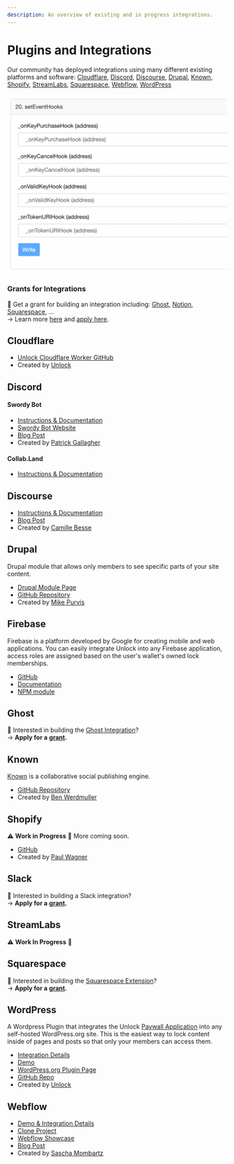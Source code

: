 ```yaml
---
description: An overview of existing and in progress integrations.
---
```


# Plugins and Integrations

Our community has deployed integrations using many different existing platforms and software: [Cloudflare](./#cloudflare), [Discord](./#discord), [Discourse](./#discourse), [Drupal](./#drupal), [Known](./#known), [Shopify](./#shopify), [StreamLabs](./#streamlabs), [Squarespace](./#squarespace), [Webflow](./#webflow), [WordPress](./#wordpress)

![You can easily access integrations from your dashboard. click on the "cube" icon.](<../../.gitbook/assets/image (28) (1) (1).png>)

### Grants for Integrations

👀 Get a grant for building an integration including: [Ghost](https://ghost.org/integrations/custom-integrations/), [Notion](http://developers.notion.com), [Squarespace](https://www.squarespace.com/extensions/home), ...\
→ Learn more [here](../../governance/grants-bounties-and-matchings.md#grants) and [apply here](../../governance/grants-bounties-and-matchings.md#grant-applications).

## Cloudflare

* [Unlock Cloudflare Worker GitHub](https://github.com/unlock-protocol/cloudflare-worker)
* Created by [Unlock](https://github.com/unlock-protocol)

## Discord

#### Swordy Bot

* [Instructions & Documentation](discord/swordybot.md)
* [Swordy Bot Website](https://swordybot.com)
* [Blog Post](https://unlock-protocol.com/blog/swordy-bot-intro)
* Created by [Patrick Gallagher](https://patrickgallagher.dev/)

#### Collab.Land

* [Instructions & Documentation](discord/collab-land.md)

## Discourse

* [Instructions & Documentation](https://unlock.community/t/unlock-discourse-plugin/64)
* [Blog Post](https://unlock-protocol.com/blog/discourse-plugin)
* Created by [Camille Besse](https://twitter.com/camillebesse)

## Drupal

Drupal module that allows only members to see specific parts of your site content.

* [Drupal Module Page](https://www.drupal.org/project/unlock)
* [GitHub Repository](https://github.com/mikedotexe/unlock)
* Created by [Mike Purvis](https://github.com/mikedotexe)

## Firebase

Firebase is a platform developed by Google for creating mobile and web applications. You can easily integrate Unlock into any Firebase application, access roles are assigned based on the user's wallet's owned lock memberships.

* [GitHub](https://github.com/novum-insights/unlock-protocol-firebase)
* [Documentation](https://david-layton.gitbook.io/novum/)
* [NPM module](https://www.npmjs.com/package/@novuminsights/unlock-protocol-firebase)

## Ghost

👀 Interested in building the [Ghost Integration](https://ghost.org/integrations/custom-integrations/)?\
→ **Apply for a** [**grant**](https://share.hsforms.com/1gAdLgNOESNCWJ9bJxCUAMwbvg22)**.**

## Known

[Known](../../) is a collaborative social publishing engine.

* [GitHub Repository](https://github.com/idno/Unlock)
* Created by [Ben Werdmuller](https://twitter.com/benwerd/)

## Shopify

⚠️ **Work in Progress** 🚧 More coming soon.

* [GitHub](https://github.com/pwagner/unlock-shopify-app)
* Created by [Paul Wagner](https://twitter.com/pswgnr)

## Slack

👀 Interested in building a Slack integration?\
→ **Apply for a** [**grant**](https://share.hsforms.com/1gAdLgNOESNCWJ9bJxCUAMwbvg22)**.**

## StreamLabs

⚠️ **Work In Progress** 🚧

## Squarespace

👀 Interested in building the [Squarespace Extension](https://www.squarespace.com/extensions/home)?\
→ **Apply for a** [**grant**](https://share.hsforms.com/1gAdLgNOESNCWJ9bJxCUAMwbvg22)**.**

## WordPress

A Wordpress Plugin that integrates the Unlock [Paywall Application](../../developers/tools/paywall/) into any self-hosted WordPress.org site. This is the easiest way to lock content inside of pages and posts so that only your members can access them.

* [Integration Details](wordpress-plugin.md)
* [Demo](https://wordpress-demo.unlock-protocol.com/)
* [WordPress.org Plugin Page](https://wordpress.org/plugins/unlock-protocol/)
* [GitHub Repo](https://github.com/unlock-protocol/unlock-wordpress-plugin)
* Created by [Unlock](https://github.com/unlock-protocol)

## Webflow

* [Demo & Integration Details](https://unlock-integration.webflow.io/)
* [Clone Project](https://preview.webflow.com/preview/unlock-integration?utm\_medium=preview\_link\&utm\_source=showcase\&utm\_content=unlock-integration\&preview=d2b65d0b804e0767c26e883d94d9ebbb)
* [Webflow Showcase](https://webflow.com/website/Integrating-Unlock)
* [Blog Post](https://unlock-protocol.com/blog/webflow-integration)
* Created by [Sascha Mombartz](https://twitter.com/supermombartz)
